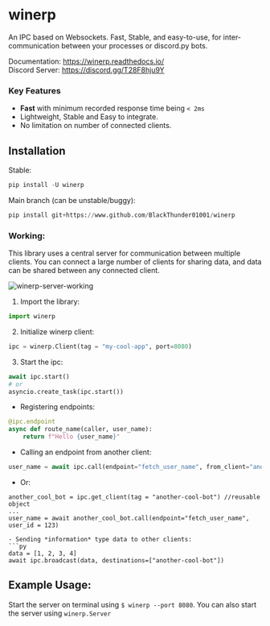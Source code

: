 # winerp
An IPC based on Websockets. Fast, Stable, and easy-to-use, for inter-communication between your processes or discord.py bots.

Documentation: https://winerp.readthedocs.io/  
Discord Server: https://discord.gg/T28F8hju9Y

### Key Features
 - **Fast** with minimum recorded response time being `< 2ms`
 - Lightweight, Stable and Easy to integrate.
 - No limitation on number of connected clients. 

## Installation
Stable:
```py
pip install -U winerp
```
Main branch (can be unstable/buggy):
```py
pip install git+https://www.github.com/BlackThunder01001/winerp
```

### Working:
This library uses a central server for communication between multiple clients. You can connect a large number of clients for sharing data, and data can be shared between any connected client.

![winerp-server-working](https://user-images.githubusercontent.com/40216575/232253783-7f5b625e-a08d-4e3d-8306-50684ea396b6.png)


1) Import the library:
```py
import winerp
```

2) Initialize winerp client:
```py
ipc = winerp.Client(tag = "my-cool-app", port=8080)
```

3) Start the ipc:
```py
await ipc.start()
# or
asyncio.create_task(ipc.start())
```

- Registering endpoints:
```py
@ipc.endpoint
async def route_name(caller, user_name):
    return f"Hello {user_name}"
```

- Calling an endpoint from another client:
```py
user_name = await ipc.call(endpoint="fetch_user_name", from_client="another-cool-bot", user_id = 123)
```

- Or:
```
another_cool_bot = ipc.get_client(tag = "another-cool-bot") //reusable object
...
user_name = await another_cool_bot.call(endpoint="fetch_user_name", user_id = 123)

- Sending *information* type data to other clients:
```py
data = [1, 2, 3, 4]
await ipc.broadcast(data, destinations=["another-cool-bot"])
```

## Example Usage:

Start the server on terminal using `$ winerp --port 8080`. You can also start the server using `winerp.Server`
